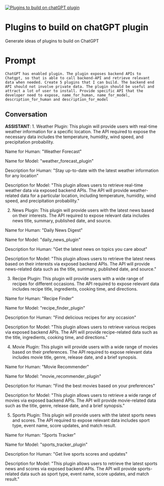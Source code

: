 
[![Plugins to build on chatGPT plugin](https://flow-prompt-covers.s3.us-west-1.amazonaws.com/icon/illustrative/illus_1.png)]()
# Plugins to build on chatGPT plugin 
Generate ideas of plugins to build on ChatGPT

# Prompt

```
ChatGPT has enabled plugin. The plugin exposes backend APIs to Chatgpt, so that is able to call backend-API and retrieve relevant data when needed. Create 5 plugins that I can build. The backend end API should not involve private data. The plugin should be useful and attract a lot of user to install. Provide specific API that the developer need to expose, name_for_human, name_for_model, description_for_human and description_for_model
```

## Conversation

**ASSISTANT**: 1. Weather Plugin: This plugin will provide users with real-time weather information for a specific location. The API required to expose the necessary data includes the temperature, humidity, wind speed, and precipitation probability. 



Name for Human: "Weather Forecast"

Name for Model: "weather_forecast_plugin"

Description for Human: "Stay up-to-date with the latest weather information for any location"

Description for Model: "This plugin allows users to retrieve real-time weather data via exposed backend APIs. The API will provide weather-related data for a particular location, including temperature, humidity, wind speed, and precipitation probability."



2. News Plugin: This plugin will provide users with the latest news based on their interests. The API required to expose relevant data includes news title, summary, published date, and source. 



Name for Human: "Daily News Digest"

Name for Model: "daily_news_plugin"

Description for Human: "Get the latest news on topics you care about"

Description for Model: "This plugin allows users to retrieve the latest news based on their interests via exposed backend APIs. The API will provide news-related data such as the title, summary, published date, and source."



3. Recipe Plugin: This plugin will provide users with a wide range of recipes for different occasions. The API required to expose relevant data includes recipe title, ingredients, cooking time, and directions. 



Name for Human: "Recipe Finder"

Name for Model: "recipe_finder_plugin"

Description for Human: "Find delicious recipes for any occasion"

Description for Model: "This plugin allows users to retrieve various recipes via exposed backend APIs. The API will provide recipe-related data such as the title, ingredients, cooking time, and directions."



4. Movie Plugin: This plugin will provide users with a wide range of movies based on their preferences. The API required to expose relevant data includes movie title, genre, release date, and a brief synopsis. 



Name for Human: "Movie Recommender"

Name for Model: "movie_recommender_plugin"

Description for Human: "Find the best movies based on your preferences"

Description for Model: "This plugin allows users to retrieve a wide range of movies via exposed backend APIs. The API will provide movie-related data such as the title, genre, release date, and a brief synopsis."



5. Sports Plugin: This plugin will provide users with the latest sports news and scores. The API required to expose relevant data includes sport type, event name, score updates, and match result. 



Name for Human: "Sports Tracker"

Name for Model: "sports_tracker_plugin"

Description for Human: "Get live sports scores and updates"

Description for Model: "This plugin allows users to retrieve the latest sports news and scores via exposed backend APIs. The API will provide sports-related data such as sport type, event name, score updates, and match result."


